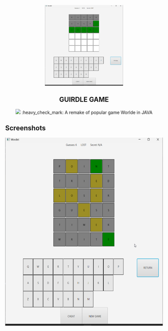 <p align="center"><img src="screenshots/GameWon.png" style="width:250px" /></p>

<h2 align="center">GUIRDLE GAME</h2>

<p align="center"><img src="https://img.shields.io/badge/Java-ED8B00?style=for-the-badge&logo=openjdk&logoColor=white" /> 
:heavy_check_mark: A remake of popular game Worlde in JAVA

## Screenshots

<img src="screenshots/GameLost.png" style="height:600px"/> 
